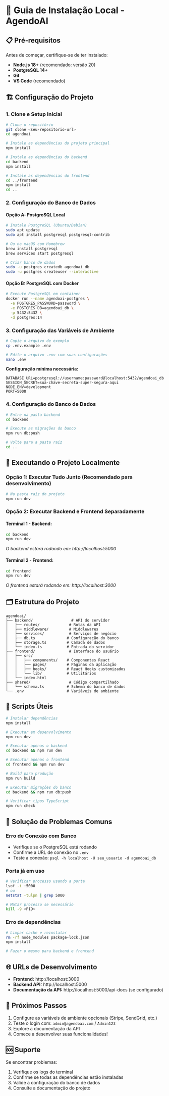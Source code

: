 # 🚀 Guia de Instalação Local - AgendoAI

## 📋 Pré-requisitos

Antes de começar, certifique-se de ter instalado:

- **Node.js 18+** (recomendado: versão 20)
- **PostgreSQL 14+** 
- **Git**
- **VS Code** (recomendado)

## 🏗️ Configuração do Projeto

### 1. Clone e Setup Inicial

```bash
# Clone o repositório
git clone <seu-repositorio-url>
cd agendoai

# Instale as dependências do projeto principal
npm install

# Instale as dependências do backend
cd backend
npm install

# Instale as dependências do frontend  
cd ../frontend
npm install
cd ..
```

### 2. Configuração do Banco de Dados

#### Opção A: PostgreSQL Local
```bash
# Instale PostgreSQL (Ubuntu/Debian)
sudo apt update
sudo apt install postgresql postgresql-contrib

# Ou no macOS com Homebrew
brew install postgresql
brew services start postgresql

# Criar banco de dados
sudo -u postgres createdb agendoai_db
sudo -u postgres createuser --interactive
```

#### Opção B: PostgreSQL com Docker
```bash
# Execute PostgreSQL em container
docker run --name agendoai-postgres \
  -e POSTGRES_PASSWORD=password \
  -e POSTGRES_DB=agendoai_db \
  -p 5432:5432 \
  -d postgres:14
```

### 3. Configuração das Variáveis de Ambiente

```bash
# Copie o arquivo de exemplo
cp .env.example .env

# Edite o arquivo .env com suas configurações
nano .env
```

**Configuração mínima necessária:**
```env
DATABASE_URL=postgresql://username:password@localhost:5432/agendoai_db
SESSION_SECRET=sua-chave-secreta-super-segura-aqui
NODE_ENV=development
PORT=5000
```

### 4. Configuração do Banco de Dados

```bash
# Entre na pasta backend
cd backend

# Execute as migrações do banco
npm run db:push

# Volte para a pasta raiz
cd ..
```

## 🔧 Executando o Projeto Localmente

### Opção 1: Executar Tudo Junto (Recomendado para desenvolvimento)
```bash
# Na pasta raiz do projeto
npm run dev
```

### Opção 2: Executar Backend e Frontend Separadamente

#### Terminal 1 - Backend:
```bash
cd backend
npm run dev
```
*O backend estará rodando em: http://localhost:5000*

#### Terminal 2 - Frontend:
```bash
cd frontend  
npm run dev
```
*O frontend estará rodando em: http://localhost:3000*

## 🗂️ Estrutura do Projeto

```
agendoai/
├── backend/                 # API do servidor
│   ├── routes/             # Rotas da API
│   ├── middleware/         # Middlewares
│   ├── services/           # Serviços de negócio
│   ├── db.ts              # Configuração do banco
│   ├── storage.ts         # Camada de dados
│   └── index.ts           # Entrada do servidor
├── frontend/               # Interface do usuário
│   ├── src/
│   │   ├── components/    # Componentes React
│   │   ├── pages/         # Páginas da aplicação
│   │   ├── hooks/         # React Hooks customizados
│   │   └── lib/           # Utilitários
│   └── index.html
├── shared/                 # Código compartilhado
│   └── schema.ts          # Schema do banco de dados
└── .env                   # Variáveis de ambiente
```

## 🔧 Scripts Úteis

```bash
# Instalar dependências
npm install

# Executar em desenvolvimento
npm run dev

# Executar apenas o backend
cd backend && npm run dev

# Executar apenas o frontend  
cd frontend && npm run dev

# Build para produção
npm run build

# Executar migrações do banco
cd backend && npm run db:push

# Verificar tipos TypeScript
npm run check
```

## 🐛 Solução de Problemas Comuns

### Erro de Conexão com Banco
- Verifique se o PostgreSQL está rodando
- Confirme a URL de conexão no `.env`
- Teste a conexão: `psql -h localhost -U seu_usuario -d agendoai_db`

### Porta já em uso
```bash
# Verificar processo usando a porta
lsof -i :5000
# ou
netstat -tulpn | grep 5000

# Matar processo se necessário
kill -9 <PID>
```

### Erro de dependências
```bash
# Limpar cache e reinstalar
rm -rf node_modules package-lock.json
npm install

# Fazer o mesmo para backend e frontend
```

## 🌐 URLs de Desenvolvimento

- **Frontend:** http://localhost:3000
- **Backend API:** http://localhost:5000
- **Documentação da API:** http://localhost:5000/api-docs (se configurado)

## 📝 Próximos Passos

1. Configure as variáveis de ambiente opcionais (Stripe, SendGrid, etc.)
2. Teste o login com: `admin@agendoai.com` / `Admin123`
3. Explore a documentação da API
4. Comece a desenvolver suas funcionalidades!

## 🆘 Suporte

Se encontrar problemas:
1. Verifique os logs do terminal
2. Confirme se todas as dependências estão instaladas
3. Valide a configuração do banco de dados
4. Consulte a documentação do projeto